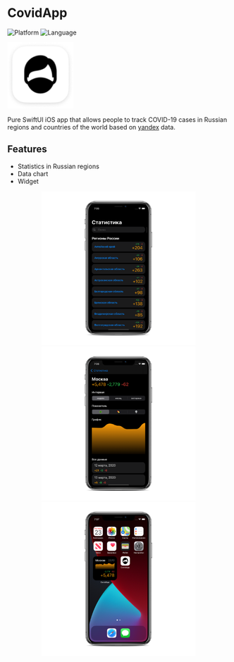 # CovidApp
![Platform](https://img.shields.io/static/v1?label=platform&message=iOS%20|%20iPadOS&color=blue)
![Language](https://img.shields.io/static/v1?label=language&message=swift&color=orange)

<p align="left">
  <img width=150 src="https://github.com/bestK1ngArthur/CovidApp/blob/main/Screenshots/AppIcon.png" alt="Icon"/>
</p>

Pure SwiftUI iOS app that allows people to track COVID-19 cases in Russian regions and countries of the world based on [yandex](https://yandex.ru/covid19/stat) data.

## Features

* Statistics in Russian regions
* Data chart
* Widget

<p align="center">
  <img width=350 src="https://github.com/bestK1ngArthur/CovidApp/blob/main/Screenshots/List.png" alt="Icon"/>
  <img width=350 src="https://github.com/bestK1ngArthur/CovidApp/blob/main/Screenshots/Area.png" alt="Icon"/>
  <img width=350 src="https://github.com/bestK1ngArthur/CovidApp/blob/main/Screenshots/Widget.png" alt="Icon"/>
</p>
